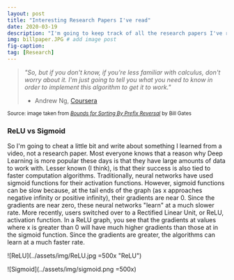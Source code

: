 ```yaml
---
layout: post
title: "Interesting Research Papers I've read"
date: 2020-03-19
description: "I'm going to keep track of all the research papers I've read"
img: billpaper.JPG # add image post
fig-caption:
tag: [Research]
---
```


> *"So, but if you don't know, if you're less familiar with calculus, don't worry about it. I'm just going to tell you what you need to know in order to implement this algorithm to get it to work."*
> - Andrew Ng, [Coursera](https://youtu.be/B-Ks01zR4HY?t=210) 

<sup> Source: image taken from [*Bounds for Sorting By Prefix Reversal*](https://pdfs.semanticscholar.org/58ec/3a02f4ffd14e2cc284076d7dd11994633de5.pdf) by Bill Gates </sup>

### ReLU vs Sigmoid

So I'm going to cheat a little bit and write about something I learned from a video, not a research paper. Most everyone knows that a reason why Deep Learning is more popular these days is that they have large amounts of data to work with. Lesser known (I think), is that their success is also tied to faster computation algorithms. Traditionally, neural networks have used sigmoid functions for their activation functions. However, sigmoid functions can be slow because, at the tail ends of the graph (as x approaches negative infinity or positive infinity), their gradients are near 0. Since the gradients are near zero, these neural networks "learn" at a much slower rate. More recently, users switched over to a Rectified Linear Unit, or ReLU, activation function. In a ReLU graph, you see that the gradients at values where x is greater than 0 will have much higher gradients than those at in the sigmoid function. Since the gradients are greater, the algorithms can learn at a much faster rate.

![ReLU](../assets/img/ReLU.jpg =500x "ReLU")

![Sigmoid](../assets/img/sigmoid.png =500x)
